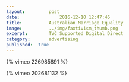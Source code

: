 ```yaml
---
layout:			post
date:				2016-12-10 12:47:46
title:			Australian Marriage Equality
image:			../img/faxtivism_thumb.png
excerpt:		TVC Supported Digital Direct
category:		advertising
published:	true
---
```


{% vimeo 226985891 %}

{% vimeo 202681132 %}






